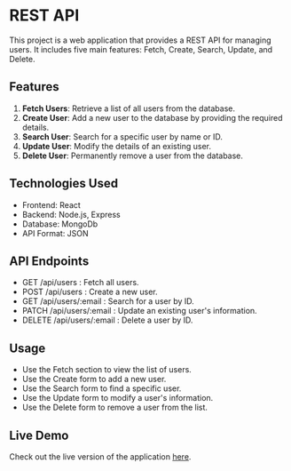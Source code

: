 # REST API

This project is a web application that provides a REST API for managing users. It includes five main features: Fetch, Create, Search, Update, and Delete.

## Features

1. **Fetch Users**: Retrieve a list of all users from the database.
2. **Create User**: Add a new user to the database by providing the required details.
3. **Search User**: Search for a specific user by name or ID.
4. **Update User**: Modify the details of an existing user.
5. **Delete User**: Permanently remove a user from the database.

## Technologies Used

- Frontend: React
- Backend: Node.js, Express
- Database: MongoDb
- API Format: JSON
  
## API Endpoints
- GET /api/users : Fetch all users.
- POST /api/users : Create a new user.
- GET /api/users/:email : Search for a user by ID.
- PATCH /api/users/:email : Update an existing user's information.
- DELETE /api/users/:email : Delete a user by ID.

## Usage
- Use the Fetch section to view the list of users.
- Use the Create form to add a new user.
- Use the Search form to find a specific user.
- Use the Update form to modify a user's information.
- Use the Delete form to remove a user from the list.

## Live Demo
Check out the live version of the application [here](https://rest-api-frontend-ivory.vercel.app/).
